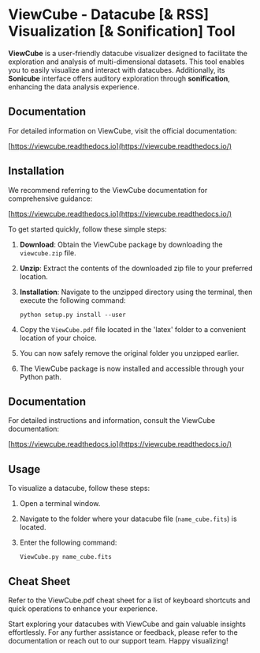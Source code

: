 # ViewCube - Datacube [& RSS] Visualization [& Sonification] Tool

**ViewCube** is a user-friendly datacube visualizer designed to facilitate the exploration 
and analysis of multi-dimensional datasets. This tool enables you to easily visualize and 
interact with datacubes. Additionally, its **Sonicube** interface offers auditory exploration 
through **sonification**, enhancing the data analysis experience.

## Documentation

For detailed information on ViewCube, visit the official documentation:

[https://viewcube.readthedocs.io](https://viewcube.readthedocs.io/)

## Installation

We recommend referring to the ViewCube documentation for comprehensive guidance:

[https://viewcube.readthedocs.io](https://viewcube.readthedocs.io/)

To get started quickly, follow these simple steps:

1. **Download**: Obtain the ViewCube package by downloading the `viewcube.zip` file.
2. **Unzip**: Extract the contents of the downloaded zip file to your preferred location.
3. **Installation**: Navigate to the unzipped directory using the terminal, then execute the following command: 

    ```
    python setup.py install --user
    ```

4. Copy the `ViewCube.pdf` file located in the 'latex' folder to a convenient location of your choice.
5. You can now safely remove the original folder you unzipped earlier.
6. The ViewCube package is now installed and accessible through your Python path.

## Documentation

For detailed instructions and information, consult the ViewCube documentation:

[https://viewcube.readthedocs.io](https://viewcube.readthedocs.io/)

## Usage

To visualize a datacube, follow these steps:

1. Open a terminal window.
2. Navigate to the folder where your datacube file (`name_cube.fits`) is located.
3. Enter the following command:

    ```
    ViewCube.py name_cube.fits
    ```

## Cheat Sheet

Refer to the ViewCube.pdf cheat sheet for a list of keyboard shortcuts and quick operations to enhance your experience.

Start exploring your datacubes with ViewCube and gain valuable insights effortlessly. For any further assistance or feedback, please refer to the documentation or reach out to our support team. Happy visualizing!

